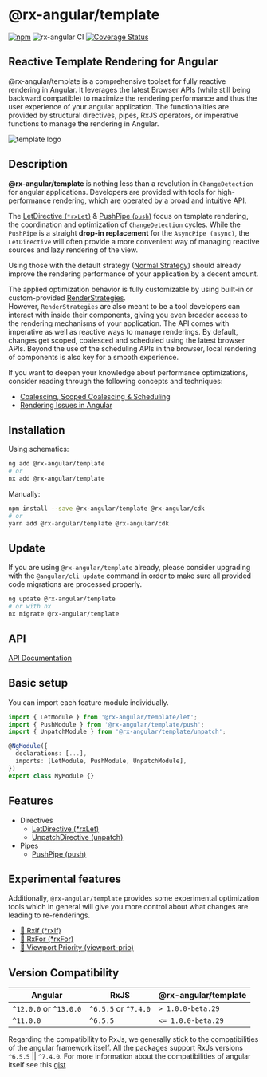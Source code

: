 # @rx-angular/template

[![npm](https://img.shields.io/npm/v/%40rx-angular%2Ftemplate.svg)](https://www.npmjs.com/package/%40rx-angular%2Ftemplate)
![rx-angular CI](https://github.com/rx-angular/rx-angular/workflows/rx-angular%20CI/badge.svg?branch=main)
[![Coverage Status](https://raw.githubusercontent.com/rx-angular/rx-angular/github-pages/docs/test-coverage/template/jest-coverage-badge.svg)](https://rx-angular.github.io/rx-angular/test-coverage/template/lcov-report/index.html)

## Reactive Template Rendering for Angular

@rx-angular/template is a comprehensive toolset for fully reactive rendering in Angular.
It leverages the latest Browser APIs (while still being backward compatible) to maximize the rendering performance and thus
the user experience of your angular application.
The functionalities are provided by
structural directives, pipes, RxJS operators, or imperative functions to manage the rendering in Angular.

![template logo](https://raw.githubusercontent.com/rx-angular/rx-angular/main/libs/template/docs/images/template_logo.png)

## Description

**@rx-angular/template** is nothing less than a revolution in `ChangeDetection` for angular applications.
Developers are provided with tools for high-performance rendering, which are operated by a broad and intuitive API.

The [LetDirective (`*rxLet`)](https://github.com/rx-angular/rx-angular/tree/main/libs/template/docs/api/let-directive.md) &
[PushPipe (`push`)](https://github.com/rx-angular/rx-angular/tree/main/libs/template/docs/api/push-pipe.md) focus
on template rendering, the coordination and optimization of `ChangeDetection` cycles. While the `PushPipe` is a
straight **drop-in replacement** for the `AsyncPipe (async)`, the `LetDirective` will often provide a more
convenient way of managing reactive sources and lazy rendering of the view.

Using those with the default strategy ([Normal Strategy](https://github.com/rx-angular/rx-angular/blob/main/libs/cdk/render-strategies/docs/concurrent-strategies.md#normal)) should already improve the rendering performance of your application by a decent amount.

The applied optimization behavior is fully customizable by using built-in or
custom-provided [RenderStrategies](https://github.com/rx-angular/rx-angular/blob/main/libs/cdk/render-strategies/docs/README.md).  
However, `RenderStrategies` are also meant to be a tool developers can interact with inside
their components, giving you even broader access to the rendering mechanisms of your application.
The API comes with imperative as well as reactive ways to manage renderings.
By default, changes get scoped, coalesced and scheduled using the latest browser APIs.
Beyond the use of the scheduling APIs in the browser, local rendering of components is also
key for a smooth experience.

If you want to deepen your knowledge about performance optimizations, consider reading through the following concepts and techniques:

- [Coalescing, Scoped Coalescing & Scheduling](https://github.com/rx-angular/rx-angular/tree/main/libs/template/docs/concepts.md)
- [Rendering Issues in Angular](https://github.com/rx-angular/rx-angular/tree/main/libs/template/docs/performance-issues.md)

## Installation

Using schematics:

```bash
ng add @rx-angular/template
# or
nx add @rx-angular/template
```

Manually:

```bash
npm install --save @rx-angular/template @rx-angular/cdk
# or
yarn add @rx-angular/template @rx-angular/cdk
```

## Update

If you are using `@rx-angular/template` already, please consider upgrading with the `@angular/cli update` command in order
to make sure all provided code migrations are processed properly.

```bash
ng update @rx-angular/template
# or with nx
nx migrate @rx-angular/template
```

## API

[API Documentation](https://github.com/rx-angular/rx-angular/tree/main/libs/template/docs/api/overview.md)

## Basic setup

You can import each feature module individually.

```typescript
import { LetModule } from '@rx-angular/template/let';
import { PushModule } from '@rx-angular/template/push';
import { UnpatchModule } from '@rx-angular/template/unpatch';

@NgModule({
  declarations: [...],
  imports: [LetModule, PushModule, UnpatchModule],
})
export class MyModule {}
```

## Features

- Directives
  - [LetDirective (\*rxLet)](https://github.com/rx-angular/rx-angular/tree/main/libs/template/docs/api/let-directive.md)
  - [UnpatchDirective (unpatch)](https://github.com/rx-angular/rx-angular/tree/main/libs/template/docs/api/unpatch-directive.md)
- Pipes
  - [PushPipe (push)](https://github.com/rx-angular/rx-angular/tree/main/libs/template/docs/api/push-pipe.md)

## Experimental features

Additionally, `@rx-angular/template` provides some experimental optimization tools which in general will give you more control
about what changes are leading to re-renderings.

- [🧪 RxIf (\*rxIf)](https://github.com/rx-angular/rx-angular/tree/main/libs/template/docs/experimental/rx-if-directive.md)
- [🧪 RxFor (\*rxFor)](https://github.com/rx-angular/rx-angular/tree/main/libs/template/docs/experimental/rx-for-directive.md)
- [🧪 Viewport Priority (viewport-prio)](https://github.com/rx-angular/rx-angular/tree/main/libs/template/docs/experimental/viewport-prio.md)

## Version Compatibility

| Angular                | RxJS                 | @rx-angular/template |
|------------------------|----------------------|----------------------|
| `^12.0.0` or `^13.0.0` | `^6.5.5` or `^7.4.0` | `> 1.0.0-beta.29`    |
| `^11.0.0`              | `^6.5.5`             | `<= 1.0.0-beta.29`   |


Regarding the compatibility to RxJs, we generally stick to the compatibilities of the angular framework itself.
All the packages support RxJs versions `^6.5.5` || `^7.4.0`.
For more information about the compatibilities of angular itself see this [gist](https://gist.github.com/LayZeeDK/c822cc812f75bb07b7c55d07ba2719b3)
